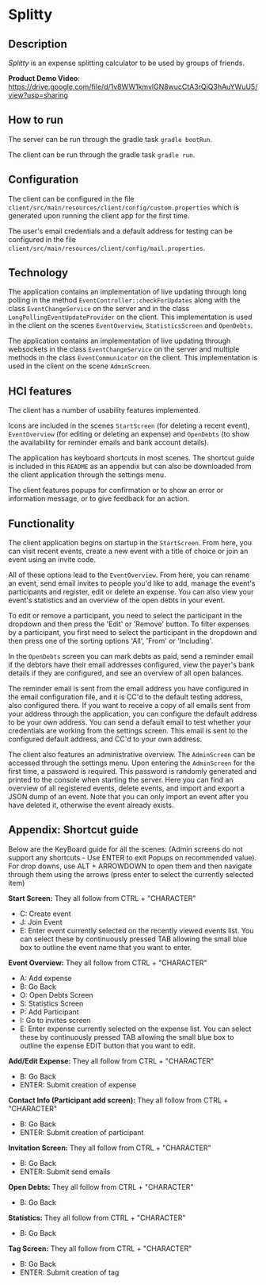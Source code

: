 # Splitty
## Description

_Splitty_ is an expense splitting calculator to be used by groups of friends.

**Product Demo Video**: https://drive.google.com/file/d/1v8WW1kmvlGN8wucCtA3rQiQ3hAuYWuU5/view?usp=sharing 

## How to run

The server can be run through the gradle task `gradle bootRun`.

The client can be run through the gradle task `gradle run`.

## Configuration

The client can be configured in the file
`client/src/main/resources/client/config/custom.properties`
which is generated upon running the client app for the first time.

The user's email credentials and a default address for testing can be configured in the file
`client/src/main/resources/client/config/mail.properties`.

## Technology

The application contains an implementation of live updating through long polling in the method
`EventController::checkForUpdates`
along with the class
`EventChangeService`
on the server and in the class
`LongPollingEventUpdateProvider`
on the client.
This implementation is used in the client on the scenes
`EventOverview`, `StatisticsScreen` and `OpenDebts`.

The application contains an implementation of live updating through websockets in the class
`EventChangeService`
on the server and multiple methods in the class
`EventCommunicator`
on the client.
This implementation is used in the client on the scene
`AdminScreen`.

## HCI features

The client has a number of usability features implemented.

Icons are included in the scenes
`StartScreen` (for deleting a recent event),
`EventOverview` (for editing or deleting an expense) and
`OpenDebts` (to show the availability for reminder emails and bank account details).

The application has keyboard shortcuts in most scenes.
The shortcut guide is included in this `README` as an appendix
but can also be downloaded from the client application through the settings menu.

The client features popups for confirmation or to show an error or information message, or to give feedback for an action.

## Functionality

The client application begins on startup in the `StartScreen`.
From here, you can visit recent events,
create a new event with a title of choice
or join an event using an invite code.

All of these options lead to the `EventOverview`.
From here, you can rename an event,
send email invites to people you'd like to add,
manage the event's participants
and register, edit or delete an expense.
You can also view your event's statistics
and an overview of the open debts in your event.

To edit or remove a participant,
you need to select the participant in the dropdown and then press the 'Edit' or 'Remove' button.
To filter expenses by a participant,
you first need to select the participant in the dropdown
and then press one of the sorting options 'All', 'From' or 'Including'.

In the `OpenDebts` screen you can mark debts as paid,
send a reminder email if the debtors have their email addresses configured,
view the payer's bank details if they are configured,
and see an overview of all open balances.

The reminder email is sent from the email address you have configured in the email configuration file,
and it is CC'd to the default testing address, also configured there.
If you want to receive a copy of all emails sent from your address through the application,
you can configure the default address to be your own address.
You can send a default email to test whether your credentials are working from the settings screen.
This email is sent to the configured default address, and CC'd to your own address.

The client also features an administrative overview.
The `AdminScreen` can be accessed through the settings menu.
Upon entering the `AdminScreen` for the first time, a password is required.
This password is randomly generated and printed to the console when starting the server.
Here you can find an overview of all registered events,
delete events,
and import and export a JSON dump of an event.
Note that you can only import an event after you have deleted it,
otherwise the event already exists.

## Appendix: Shortcut guide

Below are the KeyBoard guide for all the scenes: (Admin screens do not support any shortcuts - Use ENTER to exit Popups on recommended value). For drop downs, use ALT + ARROWDOWN to open them and then navigate through them using the arrows (press enter to select the currently selected item)

**Start Screen:**
They all follow from CTRL + "CHARACTER"
-  C: Create event
- J: Join Event
- E: Enter event currently selected on the recently viewed events list. You can select these by continuously pressed TAB allowing the small blue box to outline the event name that you want to enter.

**Event Overview:**
They all follow from CTRL + "CHARACTER"
-  A: Add expense
- B: Go Back
- O: Open Debts Screen
- S: Statistics Screen
- P: Add Participant
- I: Go to invites screen
- E: Enter expense currently selected on the expense list. You can select these by continuously pressed TAB allowing the small blue box to outline the expense EDIT button that you want to edit.

**Add/Edit Expense:**
They all follow from CTRL + "CHARACTER"
- B: Go Back
- ENTER: Submit creation of expense

**Contact Info (Participant add screen):**
They all follow from CTRL + "CHARACTER"
- B: Go Back
- ENTER: Submit creation of participant

**Invitation Screen:**
They all follow from CTRL + "CHARACTER"
- B: Go Back
- ENTER: Submit send emails

**Open Debts:**
They all follow from CTRL + "CHARACTER"
- B: Go Back

**Statistics:**
They all follow from CTRL + "CHARACTER"
- B: Go Back

**Tag Screen:**
They all follow from CTRL + "CHARACTER"
- B: Go Back
- ENTER: Submit creation of tag

